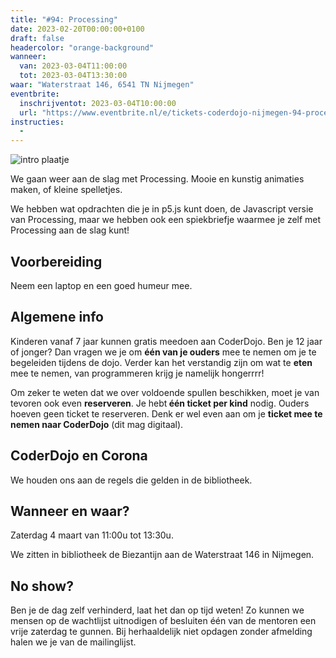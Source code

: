 ```yaml
---
title: "#94: Processing"
date: 2023-02-20T00:00:00+0100
draft: false
headercolor: "orange-background"
wanneer: 
  van: 2023-03-04T11:00:00
  tot: 2023-03-04T13:30:00
waar: "Waterstraat 146, 6541 TN Nijmegen"
eventbrite:
  inschrijventot: 2023-03-04T10:00:00
  url: "https://www.eventbrite.nl/e/tickets-coderdojo-nijmegen-94-processing-556620897087"
instructies:
  - 
---
```


![intro plaatje](https://img.evbuc.com/https%3A%2F%2Fcdn.evbuc.com%2Fimages%2F450155159%2F187233351803%2F1%2Foriginal.20230220-141729?h=200&w=450&auto=format%2Ccompress&q=75&sharp=10&rect=0%2C0%2C2160%2C1080&s=65d027733f77d89ba7266da3b2ae6a21)



We gaan weer aan de slag met Processing. Mooie en kunstig animaties maken, of kleine spelletjes. 

<!--more-->



We hebben wat opdrachten die je in p5.js kunt doen, de Javascript versie van Processing, maar we hebben ook een spiekbriefje waarmee je zelf met Processing aan de slag kunt!
## Voorbereiding

Neem een laptop en een goed humeur mee.
## Algemene info

Kinderen vanaf 7 jaar kunnen gratis meedoen aan CoderDojo. Ben je 12 jaar of jonger? Dan vragen we je om <strong>één van je ouders</strong> mee te nemen om je te begeleiden tijdens de dojo. Verder kan het verstandig zijn om wat te <strong>eten</strong> mee te nemen, van programmeren krijg je namelijk hongerrrr!

Om zeker te weten dat we over voldoende spullen beschikken, moet je van tevoren ook even <strong>reserveren</strong>. Je hebt<strong> één ticket per kind</strong> nodig. Ouders hoeven geen ticket te reserveren. Denk er wel even aan om je <strong>ticket mee te nemen naar CoderDojo</strong> (dit mag digitaal).
## CoderDojo en Corona

We houden ons aan de regels die gelden in de bibliotheek.
## Wanneer en waar?

Zaterdag 4 maart van 11:00u tot 13:30u. 

We zitten in bibliotheek de Biezantijn aan de Waterstraat 146 in Nijmegen.
## No show?

Ben je de dag zelf verhinderd, laat het dan op tijd weten! Zo kunnen we mensen op de wachtlijst uitnodigen of besluiten één van de mentoren een vrije zaterdag te gunnen. Bij herhaaldelijk niet opdagen zonder afmelding halen we je van de mailinglijst.